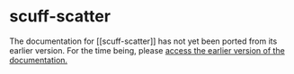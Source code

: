 # scuff-scatter

The documentation for [[scuff-scatter]] has not yet been
ported from its earlier version. For the time being, please
[access the earlier version of the documentation.][EarlierVersion]

[EarlierVersion]: http://homerreid.com/scuff-em/scuff-scatter
